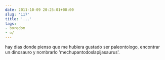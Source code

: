 ```yaml
---  
date: 2011-10-09 20:25:01+00:00  
slug: '117'  
title: '...'  
tags:  
- boredom  
- o/  
---  
```

  
hay dias donde pienso que me hubiera gustado ser paleontologo, encontrar un dinosauro y nombrarlo 'mechupantodoslapijasaurus'.  
